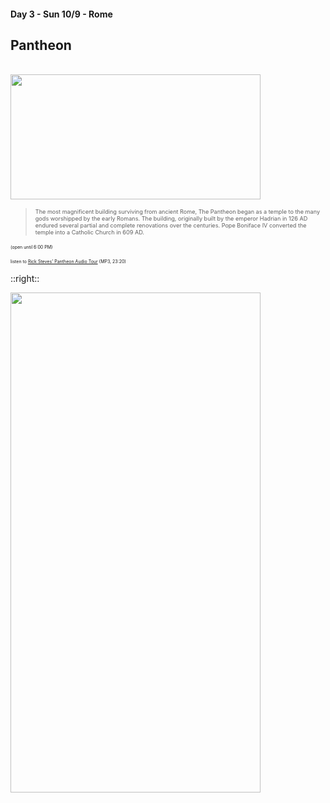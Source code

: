 #### Day 3 - Sun 10/9 - Rome
## **Pantheon**

<br>

<img src="/rome-pantheon-exterior.jpg" height="200" width="400" style="margin:auto"/>

> <span style="font-size:65%">The most magnificent building surviving from ancient Rome, The Pantheon began as a temple to the many gods worshipped by the early Romans. The building, originally built by the emperor Hadrian in 126 AD endured several partial and complete renovations over the centuries. Pope Boniface IV converted the temple into a Catholic Church in 609 AD.</span>

<span style="font-size:50%">
(open until 6:00 PM)</span> <br> 

<span style="font-size:50%">listen to [Rick Steves' Pantheon Audio Tour](https://podcasts.ricksteves.com/walkingtours/Pantheon.mp3) (MP3, 23:20)</span>

::right::

<img src="/rome-pantheon-floor-plan.png" height="800" width="400" style="margin:auto"/>

